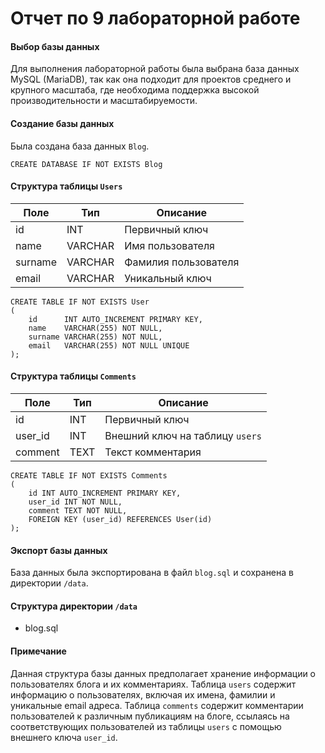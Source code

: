 # Отчет по 9 лабораторной работе

#### Выбор базы данных

Для выполнения лабораторной работы была выбрана база данных MySQL (MariaDB), так как она подходит для проектов среднего и крупного масштаба, где необходима поддержка высокой производительности и масштабируемости.

#### Создание базы данных

Была создана база данных `Blog`.

```mysql
CREATE DATABASE IF NOT EXISTS Blog
```

#### Структура таблицы `Users`

| Поле | Тип | Описание |
| --- | --- | --- |
| id | INT | Первичный ключ |
| name | VARCHAR | Имя пользователя |
| surname | VARCHAR | Фамилия пользователя |
| email | VARCHAR | Уникальный ключ |

```mysql
CREATE TABLE IF NOT EXISTS User
(
    id      INT AUTO_INCREMENT PRIMARY KEY,
    name    VARCHAR(255) NOT NULL,
    surname VARCHAR(255) NOT NULL,
    email   VARCHAR(255) NOT NULL UNIQUE
);
```

#### Структура таблицы `Comments`

| Поле | Тип | Описание |
| --- | --- | --- |
| id | INT | Первичный ключ |
| user_id | INT | Внешний ключ на таблицу `users` |
| comment | TEXT | Текст комментария |

```mysql
CREATE TABLE IF NOT EXISTS Comments
(
    id INT AUTO_INCREMENT PRIMARY KEY,
    user_id INT NOT NULL,
    comment TEXT NOT NULL,
    FOREIGN KEY (user_id) REFERENCES User(id)
);
```

#### Экспорт базы данных

База данных была экспортирована в файл `blog.sql` и сохранена в директории `/data`.

#### Структура директории `/data`

-   blog.sql

#### Примечание

Данная структура базы данных предполагает хранение информации о пользователях блога и их комментариях. Таблица `users` содержит информацию о пользователях, включая их имена, фамилии и уникальные email адреса. Таблица `comments` содержит комментарии пользователей к различным публикациям на блоге, ссылаясь на соответствующих пользователей из таблицы `users` с помощью внешнего ключа `user_id`.

